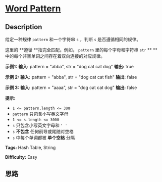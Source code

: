# [Word Pattern][title]

## Description

给定一种规律 `pattern` 和一个字符串 `s` ，判断 `s` 是否遵循相同的规律。

这里的  **遵循  **指完全匹配，例如， `pattern` 里的每个字母和字符串 `str` ** **
中的每个非空单词之间存在着双向连接的对应规律。



**示例1:**
            **输入:** pattern = "abba", str = "dog cat cat dog"    **输出:** true

**示例 2:**
            **输入:** pattern = "abba", str = "dog cat cat fish"    **输出:** false

**示例 3:**
            **输入:** pattern = "aaaa", str = "dog cat cat dog"    **输出:** false



**提示:**

  * `1 <= pattern.length <= 300`
  * `pattern` 只包含小写英文字母
  * `1 <= s.length <= 3000`
  * `s` 只包含小写英文字母和 `' '`
  * `s`  **不包含** 任何前导或尾随对空格
  * `s` 中每个单词都被 **单个空格** 分隔


**Tags:** Hash Table, String

**Difficulty:** Easy

## 思路

[title]: https://leetcode-cn.com/problems/word-pattern

